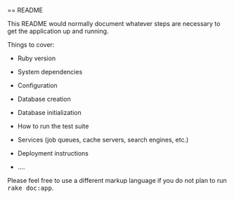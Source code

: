 == README

This README would normally document whatever steps are necessary to get the
application up and running.

Things to cover:

* Ruby version

* System dependencies

* Configuration

* Database creation

* Database initialization

* How to run the test suite

* Services (job queues, cache servers, search engines, etc.)

* Deployment instructions

* ....


Please feel free to use a different markup language if you do not plan to run
<tt>rake doc:app</tt>.
